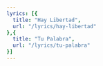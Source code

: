 ```yaml
---
lyrics: [{
  title: "Hay Libertad", 
  url: "/lyrics/hay-libertad"
},{
  title: "Tu Palabra", 
  url: "/lyrics/tu-palabra"
}]
---
```

